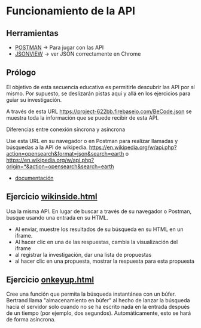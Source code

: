 # Funcionamiento de la API

## Herramientas
- [POSTMAN](https://www.getpostman.com/) -> Para jugar con las API
- [JSONVIEW](https://chrome.google.com/webstore/detail/jsonview/chklaanhfefbnpoihckbnefhakgolnmc?hl=fr) -> ver JSON correctamente en Chrome

## Prólogo

El objetivo de esta secuencia educativa es permitirle descubrir las API por sí mismo. Por supuesto, se deslizarán pistas aquí y allá en los ejercicios para guiar su investigación.

A través de esta URL https://project-622bb.firebaseio.com/BeCode.json se muestra toda la información que se puede recibir de esta API.

Diferencias entre conexión síncrona y asíncrona

Use esta URL en su navegador o en Postman para realizar llamadas y búsquedas a la API de wikipedia.
https://en.wikipedia.org/w/api.php?action=opensearch&format=json&search=earth o https://en.wikipedia.org/w/api.php?origin=*&action=opensearch&search=earth

- [documentación](https://www.mediawiki.org/w/api.php?action=help&modules=opensearch)


## Ejercicio [wikinside.html](https://cevaho.github.io/API-fetch-wikipedia/wikinside.html)

Usa la misma API. En lugar de buscar a través de su navegador o Postman, busque usando una entrada en su HTML.
- Al enviar, muestre los resultados de su búsqueda en su HTML en un iframe.
- Al hacer clic en una de las respuestas, cambia la visualización del iframe
- al registrar la investigación, dar una lista de propuestas
- al hacer clic en una propuesta, mostrar la respuesta para esta propuesta


## Ejercicio [onkeyup.html](https://cevaho.github.io/API-fetch-wikipedia/onkeyup.html)

Cree una función que permita la búsqueda instantánea con un búfer. Bertrand llama "almacenamiento en búfer" al hecho de lanzar la búsqueda hacia el servidor solo cuando no se ha escrito nada en la entrada después de un tiempo (por ejemplo, dos segundos). Automáticamente, esto se hará de forma asíncrona.